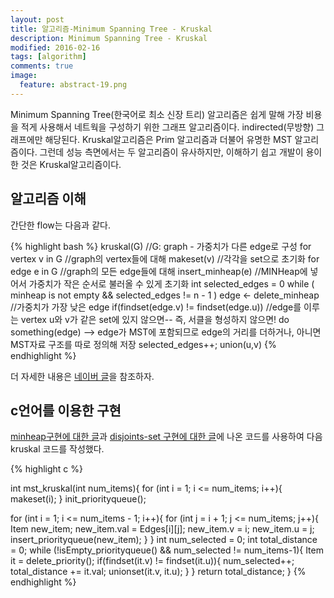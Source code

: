 ```yaml
---
layout: post
title: 알고리즘-Minimum Spanning Tree - Kruskal
description: Minimum Spanning Tree - Kruskal
modified: 2016-02-16
tags: [algorithm]
comments: true
image:
  feature: abstract-19.png
---
```


Minimum Spanning Tree(한국어로 최소 신장 트리) 알고리즘은 쉽게 말해 가장 비용을 적게 사용해서 네트웍을 구성하기 위한 그래프 알고리즘이다. 
indirected(무방향) 그래프에만 해당된다. 
Kruskal알고리즘은 Prim 알고리즘과 더불어 유명한 MST 알고리즘이다. 그런데 성능 측면에서는 두 알고리즘이 유사하지만, 이해하기 쉽고 개발이 용이한 것은 Kruskal알고리즘이다. 


## 알고리즘 이해 

간단한 flow는 다음과 같다. 

{% highlight bash %}
kruskal(G) //G: graph - 가중치가 다른 edge로 구성 
  for vertex v in G //graph의 vertex들에 대해
    makeset(v)      //각각을 set으로 초기화 
  for edge e in G //graph의 모든 edge들에 대해 
    insert_minheap(e) //MINHeap에 넣어서 가중치가 작은 순서로 불러올 수 있게 초기화
  int selected_edges = 0
  while ( minheap is not empty && selected_edges != n - 1 )
    edge <- delete_minheap //가중치가 가장 낮은 edge
    if(findset(edge.v) != findset(edge.u)) //edge를 이루는 vertex u와 v가 같은 set에 있지 않으면-- 즉, 서클을 형성하지 않으면!
      do something(edge) --> edge가 MST에 포함되므로 edge의 거리를 더하거나, 아니면 MST자료 구조를 따로 정의해 저장
      selected_edges++;
      union(u,v)
{% endhighlight %}

더 자세한 내용은 [네이버 글](http://blog.naver.com/ryutuna/100123829840)을 참조하자.

## c언어를 이용한 구현 

[minheap구현에 대한 글](http://dakoo.github.io/priority-queue/)과 [disjoints-set 구현에 대한 글](http://dakoo.github.io/disjoints-set/)에 나온 코드를 사용하여 다음 kruskal 코드를 작성했다. 

{% highlight c %}

int mst_kruskal(int num_items){
  for (int i = 1; i <= num_items; i++){
    makeset(i);
  }
  init_priorityqueue();

  for (int i = 1; i <= num_items - 1; i++){
    for (int j = i + 1; j <= num_items; j++){
      Item new_item;
      new_item.val = Edges[i][j];
      new_item.v = i;
      new_item.u = j;
      insert_priorityqueue(new_item);
    }
  }
  int num_selected = 0;
  int total_distance = 0;
  while (!isEmpty_priorityqueue() && num_selected != num_items-1){
    Item it = delete_priority();
    if(findset(it.v) != findset(it.u)){
      num_selected++;
      total_distance += it.val;
      unionset(it.v, it.u);
    }
  }
  return total_distance;
}
{% endhighlight %}




